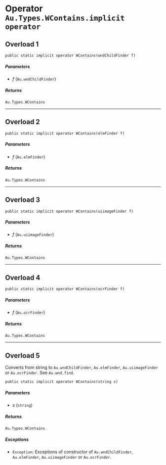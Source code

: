# Operator `Au.Types.WContains.implicit operator`

## Overload 1

```
public static implicit operator WContains(wndChildFinder f)
```

##### Parameters

- *f*  (`Au.wndChildFinder`)

##### Returns

`Au.Types.WContains`

* * *

## Overload 2

```
public static implicit operator WContains(elmFinder f)
```

##### Parameters

- *f*  (`Au.elmFinder`)

##### Returns

`Au.Types.WContains`

* * *

## Overload 3

```
public static implicit operator WContains(uiimageFinder f)
```

##### Parameters

- *f*  (`Au.uiimageFinder`)

##### Returns

`Au.Types.WContains`

* * *

## Overload 4

```
public static implicit operator WContains(ocrFinder f)
```

##### Parameters

- *f*  (`Au.ocrFinder`)

##### Returns

`Au.Types.WContains`

* * *

## Overload 5

Converts from string to `Au.wndChildFinder`, `Au.elmFinder`, `Au.uiimageFinder` or `Au.ocrFinder`. See `Au.wnd.find`.

```
public static implicit operator WContains(string s)
```

##### Parameters

- *s*  (`string`)

##### Returns

`Au.Types.WContains`

##### Exceptions

- `Exception`:
    Exceptions of constructor of `Au.wndChildFinder`, `Au.elmFinder`, `Au.uiimageFinder` or `Au.ocrFinder`.
